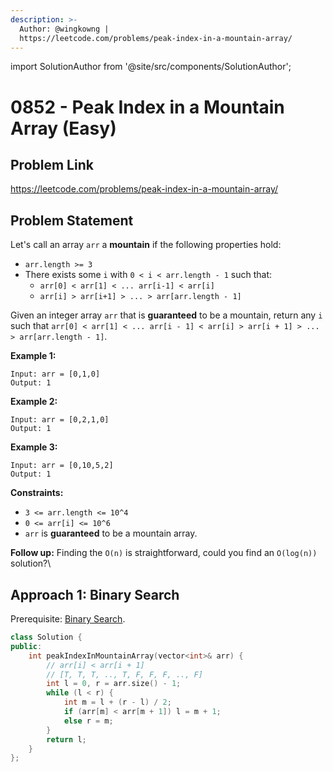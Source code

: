 ```yaml
---
description: >-
  Author: @wingkowng |
  https://leetcode.com/problems/peak-index-in-a-mountain-array/
---
```


import SolutionAuthor from '@site/src/components/SolutionAuthor';

# 0852 - Peak Index in a Mountain Array (Easy)

## Problem Link

https://leetcode.com/problems/peak-index-in-a-mountain-array/

## Problem Statement

Let's call an array `arr` a **mountain** if the following properties hold:

* `arr.length >= 3`
* There exists some `i` with `0 < i < arr.length - 1` such that:
  * `arr[0] < arr[1] < ... arr[i-1] < arr[i]`
  * `arr[i] > arr[i+1] > ... > arr[arr.length - 1]`

Given an integer array `arr` that is **guaranteed** to be a mountain, return any `i` such that `arr[0] < arr[1] < ... arr[i - 1] < arr[i] > arr[i + 1] > ... > arr[arr.length - 1]`.

**Example 1:**

```
Input: arr = [0,1,0]
Output: 1
```

**Example 2:**

```
Input: arr = [0,2,1,0]
Output: 1
```

**Example 3:**

```
Input: arr = [0,10,5,2]
Output: 1
```

**Constraints:**

* `3 <= arr.length <= 10^4`
* `0 <= arr[i] <= 10^6`
* `arr` is **guaranteed** to be a mountain array.

**Follow up:** Finding the `O(n)` is straightforward, could you find an `O(log(n))` solution?\

## Approach 1: Binary Search

Prerequisite: [Binary Search](../../tutorials/basic-topics/binary-search).

<SolutionAuthor name="@wingkwong"/>

```cpp
class Solution {
public:
    int peakIndexInMountainArray(vector<int>& arr) {
        // arr[i] < arr[i + 1]
        // [T, T, T, .., T, F, F, F, .., F]
        int l = 0, r = arr.size() - 1;
        while (l < r) {
            int m = l + (r - l) / 2;
            if (arr[m] < arr[m + 1]) l = m + 1;
            else r = m;
        }
        return l;
    }
};
```
